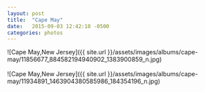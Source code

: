 ```yaml
---
layout: post
title:  "Cape May"
date:   2015-09-03 12:42:18 -0500
categories: photos
---
```


![Cape May,New Jersey]({{ site.url }}/assets/images/albums/cape-may/11856677_884582194940902_1383900859_n.jpg)
<br/><br/>
![Cape May,New Jersey]({{ site.url }}/assets/images/albums/cape-may/11934891_1463904380585986_184354196_n.jpg)
